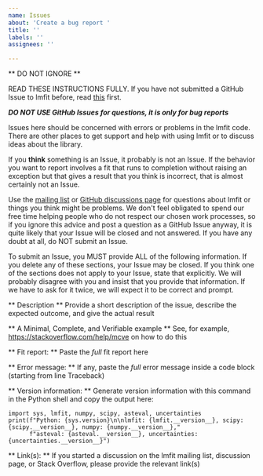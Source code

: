 ```yaml
---
name: Issues
about: 'Create a bug report '
title: ''
labels: ''
assignees: ''

---
```


** DO NOT IGNORE **

READ THESE INSTRUCTIONS FULLY.    If you have not submitted a GitHub Issue to lmfit before, read [this](https://github.com/lmfit/lmfit-py/blob/master/.github/CONTRIBUTING.md) first.

***DO NOT USE GitHub Issues for questions, it is only for bug reports***

Issues here should be concerned with errors or problems in the lmfit code.  There are other places to get support and help with using lmfit or to discuss ideas about the library. 

If you **think** something is an Issue, it probably is not an Issue. If the behavior you
want to report involves a fit that runs to completion without raising an exception but
that gives a result that you think is incorrect, that is almost certainly not an Issue.

Use the [mailing list](https://groups.google.com/group/lmfit-py) or [GitHub discussions
page](https://github.com/lmfit/lmfit-py/discussions) for questions about lmfit or things
you think might be problems.  We don't feel obligated to spend our free time helping
people who do not respect our chosen work processes, so if you ignore this advice and post
a question as a GitHub Issue anyway, it is quite likely that your Issue will be closed and
not answered. If you have any doubt at all, do NOT submit an Issue.

To submit an Issue, you MUST provide ALL of the following information.  If you delete any
of these sections, your Issue may be closed. If you think one of the sections does not
apply to your Issue, state that explicitly. We will probably disagree with you and insist
that you provide that information. If we have to ask for it twice, we will expect it to be
correct and prompt.

** Description **
Provide a short description of the issue, describe the expected outcome, and give the actual result

** A Minimal, Complete, and Verifiable example **
See, for example, https://stackoverflow.com/help/mcve on how to do this 

** Fit report: **
Paste the *full* fit report here 

** Error message: **
If any, paste the *full* error message inside a code block (starting from line Traceback) 



** Version information: **
Generate version information with this command in the Python shell and copy the output here:
```
import sys, lmfit, numpy, scipy, asteval, uncertainties
print(f"Python: {sys.version}\n\nlmfit: {lmfit.__version__}, scipy: {scipy.__version__}, numpy: {numpy.__version__},"
      f"asteval: {asteval.__version__}, uncertainties: {uncertainties.__version__}")
```

** Link(s): **
If you started a discussion on the lmfit mailing list, discussion page, or Stack Overflow, please provide the relevant link(s)
